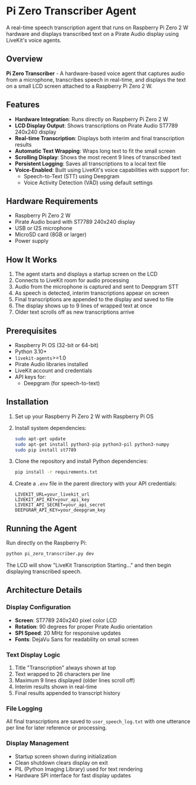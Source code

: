 # Pi Zero Transcriber Agent

A real-time speech transcription agent that runs on Raspberry Pi Zero 2 W hardware and displays transcribed text on a Pirate Audio display using LiveKit's voice agents.

## Overview

**Pi Zero Transcriber** - A hardware-based voice agent that captures audio from a microphone, transcribes speech in real-time, and displays the text on a small LCD screen attached to a Raspberry Pi Zero 2 W.

## Features

- **Hardware Integration**: Runs directly on Raspberry Pi Zero 2 W
- **LCD Display Output**: Shows transcriptions on Pirate Audio ST7789 240x240 display
- **Real-time Transcription**: Displays both interim and final transcription results
- **Automatic Text Wrapping**: Wraps long text to fit the small screen
- **Scrolling Display**: Shows the most recent 9 lines of transcribed text
- **Persistent Logging**: Saves all transcriptions to a local text file
- **Voice-Enabled**: Built using LiveKit's voice capabilities with support for:
  - Speech-to-Text (STT) using Deepgram
  - Voice Activity Detection (VAD) using default settings

## Hardware Requirements

- Raspberry Pi Zero 2 W
- Pirate Audio board with ST7789 240x240 display
- USB or I2S microphone
- MicroSD card (8GB or larger)
- Power supply

## How It Works

1. The agent starts and displays a startup screen on the LCD
2. Connects to LiveKit room for audio processing
3. Audio from the microphone is captured and sent to Deepgram STT
4. As speech is detected, interim transcriptions appear on screen
5. Final transcriptions are appended to the display and saved to file
6. The display shows up to 9 lines of wrapped text at once
7. Older text scrolls off as new transcriptions arrive

## Prerequisites

- Raspberry Pi OS (32-bit or 64-bit)
- Python 3.10+
- `livekit-agents`>=1.0
- Pirate Audio libraries installed
- LiveKit account and credentials
- API keys for:
  - Deepgram (for speech-to-text)

## Installation

1. Set up your Raspberry Pi Zero 2 W with Raspberry Pi OS

2. Install system dependencies:
   ```bash
   sudo apt-get update
   sudo apt-get install python3-pip python3-pil python3-numpy
   sudo pip install st7789
   ```

3. Clone the repository and install Python dependencies:
   ```bash
   pip install -r requirements.txt
   ```

4. Create a `.env` file in the parent directory with your API credentials:
   ```
   LIVEKIT_URL=your_livekit_url
   LIVEKIT_API_KEY=your_api_key
   LIVEKIT_API_SECRET=your_api_secret
   DEEPGRAM_API_KEY=your_deepgram_key
   ```

## Running the Agent

Run directly on the Raspberry Pi:
```bash
python pi_zero_transcriber.py dev
```

The LCD will show "LiveKit Transcription Starting..." and then begin displaying transcribed speech.

## Architecture Details

### Display Configuration

- **Screen**: ST7789 240x240 pixel color LCD
- **Rotation**: 90 degrees for proper Pirate Audio orientation
- **SPI Speed**: 20 MHz for responsive updates
- **Fonts**: DejaVu Sans for readability on small screen

### Text Display Logic

1. Title "Transcription" always shown at top
2. Text wrapped to 26 characters per line
3. Maximum 9 lines displayed (older lines scroll off)
4. Interim results shown in real-time
5. Final results appended to transcript history

### File Logging

All final transcriptions are saved to `user_speech_log.txt` with one utterance per line for later reference or processing.

### Display Management

- Startup screen shown during initialization
- Clean shutdown clears display on exit
- PIL (Python Imaging Library) used for text rendering
- Hardware SPI interface for fast display updates